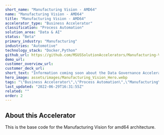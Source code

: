 ```yaml
---
short_name: "Manufacturing Vision - AMD64"
name: "Manufacturing Vision - AMD64"
title: "Manufacturing Vision - AMD64"
accelerator_type: "Business Accelerator"
classification: "Process Automation"
solution_area: "Data & AI"
status: "Beta"
primary_industry: "Manufacturing"
industries: "Automotive"
technology_stack: "Docker,Python"
github_url: https://github.com/MSUSSolutionAccelerators/Manufacturing-Vision-Solution-Accelerator-AMD64
demo_url: 
customer_overview_url: 
customer_deck_url: 
short_text: "Information coming soon about the Data Governance Accelerator"
hero_image: assets/images/Manufacturing_Vision_Hero.webp
tags: "\"Business Accelerator\",\"Process Automation\",\"Manufacturing\",\"Automotive\",\"Docker\",\"Python\",\"Data & AI\",\"Beta\""
last_updated: "2022-06-29T16:31:55Z"
related: ""
order: 2
---
```

## About this Accelerator

This is the base code for the Manufacturing Vision for amd64 architecture.